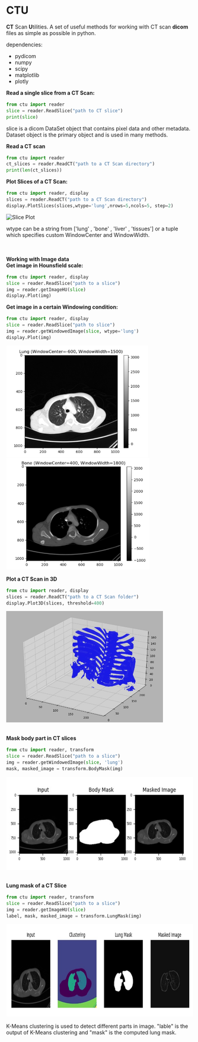 # CTU
<b>CT</b> Scan <b>U</b>tilities. A set of useful methods for working with CT scan <b>dicom</b> files as simple as possible in python.


dependencies:
* pydicom
* numpy
* scipy
* matplotlib
* plotly


<b> Read a single slice from a CT Scan:</b>
```python
from ctu import reader
slice = reader.ReadSlice("path to CT slice")
print(slice)
```
slice is a dicom DataSet object that contains pixel data and other metadata. Dataset object is the primary object and is used in many methods.

<b> Read a CT scan</b>
```python
from ctu import reader
ct_slices = reader.ReadCT("path to a CT Scan directory")
print(len(ct_slices))
```

<b> Plot Slices of a CT Scan:</b>
```python
from ctu import reader, display
slices = reader.ReadCT("path to a CT Scan directory")
display.PlotSlices(slices,wtype='lung',nrows=5,ncols=5, step=2)
````
<p>
    <img src="https://github.com/a-m-farahani/CTU/blob/master/examples/plot_slices.jpg" height="400" title="Slice Plot"/>
</p>
wtype can be a string from ['lung' , 'bone' , 'liver' , 'tissues'] or a tuple which specifies custom WindowCenter and WindowWidth. </br>

<br/><br/><b> Working with Image data </b></br>
<b> Get image in Hounsfield scale:</b>
```python
from ctu import reader, display
slice = reader.ReadSlice("path to a slice")
img = reader.getImageHU(slice)
display.Plot(img)
```
<b> Get image in a certain Windowing condition: </b>
```python
from ctu import reader, display
slice = reader.ReadSlice("path to slice")
img = reader.getWindowedImage(slice, wtype='lung')
display.Plot(img) 
```
<p align="left">
  <img src="https://github.com/a-m-farahani/CTU/blob/master/examples/display_plot_lung.jpg" height="300" title="Lung View">
  <img src="https://github.com/a-m-farahani/CTU/blob/master/examples/display_plot_bone.jpg" height="300" title="Bone View" >
</p>


<b> Plot a CT Scan in 3D </b>
```python
from ctu import reader, display
slices = reader.ReadCT("path to a CT Scan folder")
display.Plot3D(slices, threshold=400)
```
<p align="left">
  <img src="https://github.com/a-m-farahani/CTU/blob/master/examples/display_3dplot.jpg" height="300" title="Bone View 3D">
</p>


<br/><b> Mask body part in CT slices</b>
```python
from ctu import reader, transform
slice = reader.ReadSlice("path to a slice")
img = reader.getWindowedImage(slice, 'lung')
mask, masked_image = transform.BodyMask(img) 
```
<p align="left">
  <img src="https://github.com/a-m-farahani/CTU/blob/master/examples/bodymask.jpg" height="250" title="Body Mask">
</p>

<br/><b> Lung mask of a CT Slice</b>
```python
from ctu import reader, transform
slice = reader.ReadSlice("path to a slice")
img = reader.getImageHU(slice)
label, mask, masked_image = transform.LungMask(img) 
```
<p align="left">
  <img src="https://github.com/a-m-farahani/CTU/blob/master/examples/lungmask.jpg" height="250" title="Lung Mask">
</p>
K-Means clustering is used to detect different parts in image. "lable" is the output of K-Means clustering and "mask" is the computed lung mask.
